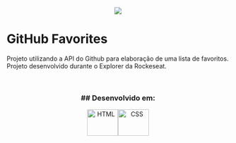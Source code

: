 <div align="center">
<img src="https://i.imgur.com/yOkvArq.jpg">
</div>

# GitHub Favorites
Projeto utilizando a API do Github para elaboração de uma lista de favoritos. Projeto desenvolvido durante o Explorer da Rockeseat.

<br>
<h3 align="center"> ## Desenvolvido em:</h3>
<div align="center">
<img align="center" alt="HTML" height="60" width="70" src="https://cdn.worldvectorlogo.com/logos/html-1.svg"><img align="center" alt="CSS" height="60" width="70" src="https://cdn.worldvectorlogo.com/logos/css-3.svg">
</div>
